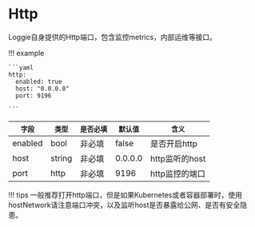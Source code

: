 
# Http

Loggie自身提供的Http端口，包含监控metrics，内部运维等接口。

!!! example

    ```yaml
    http:
      enabled: true
      host: "0.0.0.0"
      port: 9196

    ```

|    `字段`   |    `类型`    |  `是否必填`  |  `默认值`  |  `含义`  |
| ---------- | ----------- | ----------- | --------- | -------- |
| enabled | bool  |    非必填    |   false   | 是否开启http |
| host | string  |    非必填    |   0.0.0.0   | http监听的host |
| port | http  |    非必填    |   9196   | http监控的端口 |


!!! tips
    一般推荐打开http端口，但是如果Kubernetes或者容器部署时，使用hostNetwork请注意端口冲突，以及监听host是否暴露给公网、是否有安全隐患。